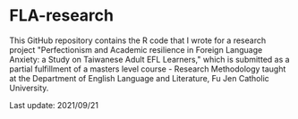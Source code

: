 # FLA-research

This GitHub repository contains the R code that I wrote for a research project "Perfectionism and Academic resilience in Foreign Language Anxiety: a Study on Taiwanese Adult EFL Learners," which is submitted as a partial fulfillment of a masters level course - Research Methodology taught at the Department of English Language and Literature, Fu Jen Catholic University. 


Last update: 2021/09/21
